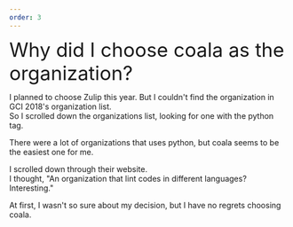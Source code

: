 ```yaml
---
order: 3
---
```


<div style="font-size: 35px">Why did I choose coala as the organization?</div>

I planned to choose Zulip this year. But I couldn't find the organization in GCI 2018's organization list. <br>
So I scrolled down the organizations list, looking for one with the python tag.

There were a lot of organizations that uses python, but coala seems to be the easiest one for me.

I scrolled down through their website. <br>
I thought, "An organization that lint codes in different languages? Interesting."

At first, I wasn't so sure about my decision, but I have no regrets choosing coala.
